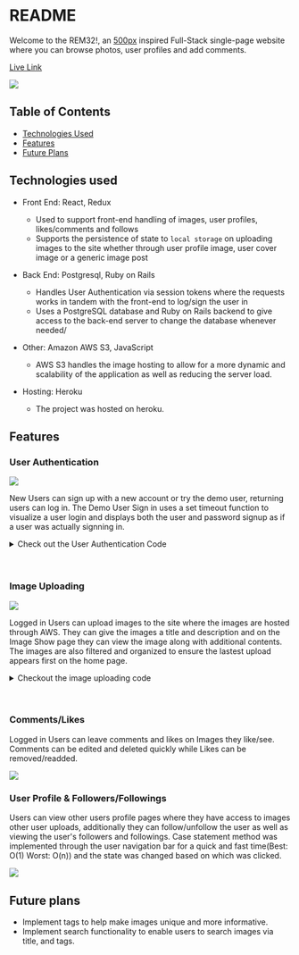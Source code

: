 <h1>README</h1>

Welcome to the REM32!, an <a href="https://www.500px.com/" target="_blank" rel="noopener noreferrer">500px</a> inspired Full-Stack single-page website where you can browse photos, user profiles and add comments.

<a href="https://rem32.herokuapp.com/#/" target="_blank" rel="noopener noreferrer">Live Link</a>

![](./app/assets/images/readme-main.gif)

<h2 id="table-of-contents">Table of Contents</h2>

- [Technologies Used](#technologies-used)
- [Features](#features)
- [Future Plans](#future-plans)

<h2 id="technologies-used">Technologies used</h2>

- Front End: React, Redux

  - Used to support front-end handling of images, user profiles, likes/comments and follows
  - Supports the persistence of state to `local storage` on uploading images to the site whether through user profile image, user cover image or a generic image post

- Back End: Postgresql, Ruby on Rails

  - Handles User Authentication via session tokens where the requests works in tandem with the front-end to log/sign the user in
  - Uses a PostgreSQL database and Ruby on Rails backend to give access to the back-end server to change the database whenever needed/

- Other: Amazon AWS S3, JavaScript

  - AWS S3 handles the image hosting to allow for a more dynamic and scalability of the application as well as reducing the server load.

- Hosting: Heroku
  - The project was hosted on heroku.

<h2 id="features">Features</h2>

### User Authentication

![](./app/assets/images/user-auth.gif)

New Users can sign up with a new account or try the demo user, returning users can log in. The Demo User Sign in uses a set timeout function to visualize a user login and displays both the user and password signup as if a user was actually signning in.

<details>
  <summary>Check out the User Authentication Code </summary>

```javascript
const demoLogin = (e) => {
  e.preventDefault();
  displayUsername();
};

const displayUsername = () => {
  let i = 0;
  const demousername = "demoUser";

  const username = setInterval(() => {
    setState({ username: demousername.slice(0, i + 1) });

    if (i >= demousername.length - 1) {
      clearInterval(username);
      displayPassword();
    }
    i++;
  }, 100);
};

const displayPassword = () => {
  let j = 0;
  const demopassword = "demouser";

  const password = setInterval(() => {
    setState({ password: demopassword.slice(0, j + 1) });

    if (j >= demopassword.length - 1) {
      clearInterval(password);
      demoUserLogin({ username: "demoUser", password: "demouser" }).then(() => {
        setState({ username: "", password: "" });
      });
    }
    j++;
  }, 100);
};

const renderDemoLogin = () => {
  return (
    <input
      type="submit"
      className="button"
      onClick={demoLogin}
      value="Demo User"
    />
  );
};
```

</details>

</br>
</br>

### Image Uploading

![](./app/assets/images/Image-Uploading.gif)

Logged in Users can upload images to the site where the images are hosted through AWS. They can give the images a title and description and on the Image Show page they can view the image along with additional contents. The images are also filtered and organized to ensure the lastest upload appears first on the home page.

<details>
  <summary>Checkout the image uploading code</summary>

```javascript
const handleFile = (e) => {
  e.preventDefault();
  const fileReader = new FileReader();
  const file = e.currentTarget.files[0];

  fileReader.onloadend = () => {
    setState((prevState) => {
      return { ...prevState, imageFile: file };
    });
    setState((prevState) => {
      return { ...prevState, imageUrl: fileReader.result };
    });
  };

  if (file) {
    fileReader.readAsDataURL(file);
  } else {
    setState({ ...state }, { imageFile: null });
    setState({ ...state }, { imageUrl: null });
  }
};

const handleImageSubmit = (e) => {
  e.preventDefault();
  const formData = new FormData();
  if (state.imageFile) {
    formData.append("image[title]", state.title);
    formData.append("image[description]", state.description);
    formData.append("image[image]", state.imageFile);
  }
  createImage(formData).then(() => {
    history.push(`/`);
  });
};
```

</details>

</br>
</br>

### Comments/Likes

Logged in Users can leave comments and likes on Images they like/see. Comments can be edited and deleted quickly while Likes can be removed/readded.

![](./app/assets/images/Comments-Likes.gif)

### User Profile & Followers/Followings

Users can view other users profile pages where they have access to images other user uploads, additionally they can follow/unfollow the user as well as viewing the user's followers and followings. Case statement method was implemented through the user navigation bar for a quick and fast time(Best: O(1) Worst: O(n)) and the state was changed based on which was clicked.

![](./app/assets/images/User-Profile.gif)

<h2 id="future-plans">Future plans</h2>

- Implement tags to help make images unique and more informative.
- Implement search functionality to enable users to search images via title, and tags.
